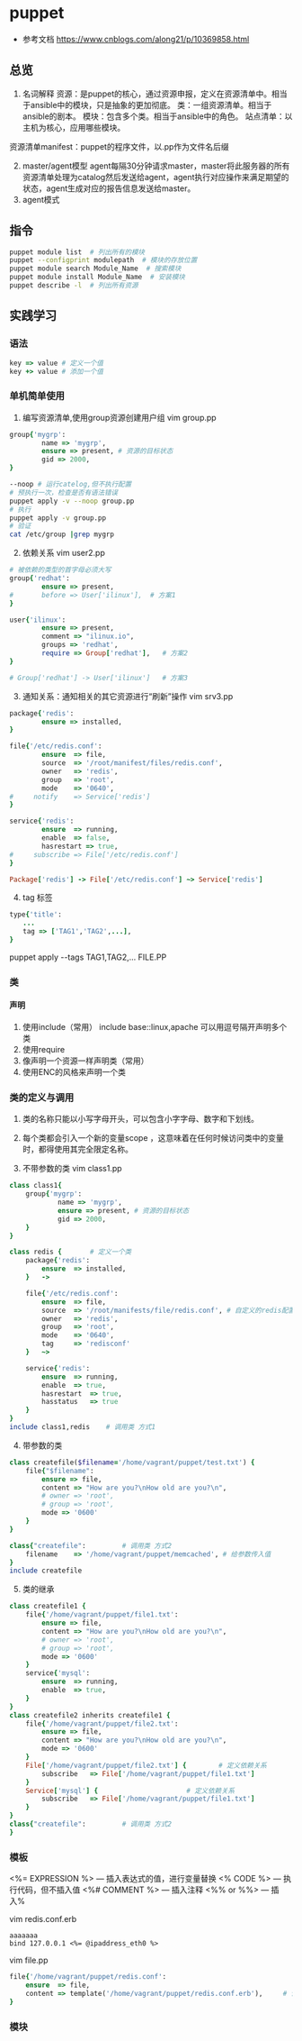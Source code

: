 # puppet
- 参考文档
https://www.cnblogs.com/along21/p/10369858.html
## 总览
1. 名词解释
资源：是puppet的核心，通过资源申报，定义在资源清单中。相当于ansible中的模块，只是抽象的更加彻底。
类：一组资源清单。相当于ansible的剧本。
模块：包含多个类。相当于ansible中的角色。
站点清单：以主机为核心，应用哪些模块。 

资源清单manifest：puppet的程序文件，以.pp作为文件名后缀

2. master/agent模型
agent每隔30分钟请求master，master将此服务器的所有资源清单处理为catalog然后发送给agent，agent执行对应操作来满足期望的状态，agent生成对应的报告信息发送给master。
3. agent模式
## 指令
```bash
puppet module list  # 列出所有的模块
puppet --configprint modulepath  # 模块的存放位置
puppet module search Module_Name  # 搜索模块
puppet module install Module_Name  # 安装模块
puppet describe -l  # 列出所有资源
```
## 实践学习
### 语法
```ruby
key => value # 定义一个值
key +> value # 添加一个值
```
### 单机简单使用
1. 编写资源清单,使用group资源创建用户组
vim group.pp
```ruby
group{'mygrp':
        name => 'mygrp',
        ensure => present, # 资源的目标状态
        gid => 2000,
}
```
```bash
--noop # 运行catelog,但不执行配置
# 预执行一次，检查是否有语法错误
puppet apply -v --noop group.pp
# 执行
puppet apply -v group.pp
# 验证
cat /etc/group |grep mygrp
```
2. 依赖关系
vim user2.pp
```ruby
# 被依赖的类型的首字母必须大写
group{'redhat':
        ensure => present,
#       before => User['ilinux'],  # 方案1
}

user{'ilinux':
        ensure => present,
        comment => "ilinux.io",
        groups => 'redhat',
        require => Group['redhat'],   # 方案2
}

# Group['redhat'] -> User['ilinux']   # 方案3
``` 

3. 通知关系：通知相关的其它资源进行“刷新”操作
vim srv3.pp
```ruby
package{'redis':
        ensure => installed,
}

file{'/etc/redis.conf':
        ensure  => file,
        source  => '/root/manifest/files/redis.conf',
        owner   => 'redis',
        group   => 'root',
        mode    => '0640',
#     notify    => Service['redis']
}

service{'redis':
        ensure  => running,
        enable  => false,
        hasrestart => true,
#     subscribe => File['/etc/redis.conf']
}

Package['redis'] -> File['/etc/redis.conf'] ~> Service['redis']
```

4. tag 标签
```ruby
type{'title':
　　...
　　tag => ['TAG1','TAG2',...],
}
```
puppet apply --tags TAG1,TAG2,... FILE.PP

### 类
#### 声明
1. 使用include（常用）
include base::linux,apache 可以用逗号隔开声明多个类
2. 使用require
3. 像声明一个资源一样声明类（常用）
4. 使用ENC的风格来声明一个类
### 类的定义与调用
1. 类的名称只能以小写字母开头，可以包含小字字母、数字和下划线。
2. 每个类都会引入一个新的变量scope ，这意味着在任何时候访问类中的变量时，都得使用其完全限定名称。

3. 不带参数的类 
vim class1.pp
```ruby
class class1{
    group{'mygrp':
            name => 'mygrp',
            ensure => present, # 资源的目标状态
            gid => 2000,
    }
}

class redis {		# 定义一个类
    package{'redis':
        ensure  => installed,
    }   ->

    file{'/etc/redis.conf':
        ensure  => file,
        source  => '/root/manifests/file/redis.conf', # 自定义的redis配置文件
        owner   => 'redis',
        group   => 'root',
        mode    => '0640',
        tag     => 'redisconf'
    }   ~>

    service{'redis':
        ensure  => running,
        enable  => true,
        hasrestart  => true,
        hasstatus   => true
    }
}
include class1,redis	# 调用类 方式1
```
4. 带参数的类
```ruby
class createfile($filename='/home/vagrant/puppet/test.txt') {
    file{"$filename":
        ensure => file,
        content => "How are you?\nHow old are you?\n",
        # owner => 'root',
        # group => 'root',
        mode => '0600'
    }
}

class{"createfile":			# 调用类 方式2
    filename    => '/home/vagrant/puppet/memcached', # 给参数传入值
}
include createfile
```

5. 类的继承
```ruby
class createfile1 {
    file{'/home/vagrant/puppet/file1.txt':
        ensure => file,
        content => "How are you?\nHow old are you?\n",
        # owner => 'root',
        # group => 'root',
        mode => '0600'
    }
    service{'mysql':
        ensure  => running,
        enable  => true,
    }
}
class createfile2 inherits createfile1 {
    file{'/home/vagrant/puppet/file2.txt':
        ensure => file,
        content => "How are you?\nHow old are you?\n",
        mode => '0600'
    }
    File['/home/vagrant/puppet/file2.txt'] {	    # 定义依赖关系
        subscribe   => File['/home/vagrant/puppet/file1.txt']
    }
    Service['mysql'] {						# 定义依赖关系
        subscribe   => File['/home/vagrant/puppet/file1.txt']
    }
}
class{"createfile":			# 调用类 方式2
}
```

### 模板
<%= EXPRESSION %> — 插入表达式的值，进行变量替换
<% CODE %> — 执行代码，但不插入值
<%# COMMENT %> — 插入注释
<%% or %%> — 插入%

vim redis.conf.erb
```erb
aaaaaaa
bind 127.0.0.1 <%= @ipaddress_eth0 %>
```
vim file.pp
```ruby
file{'/home/vagrant/puppet/redis.conf':
    ensure  => file,
    content => template('/home/vagrant/puppet/redis.conf.erb'),		# 调用模板文件
}
```

### 模块
